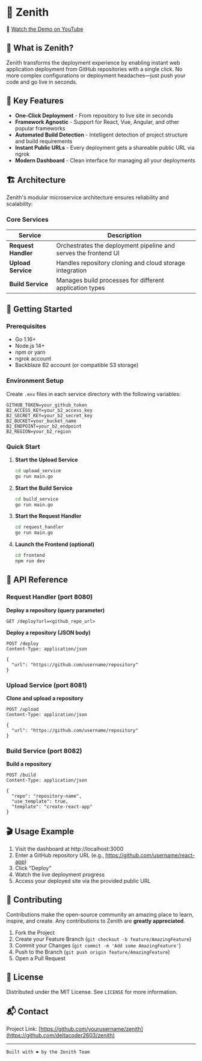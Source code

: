 # 🚀 Zenith

🎥 [Watch the Demo on YouTube]((https://www.youtube.com/watch?v=i2BsJIzo4go))

## 💫 What is Zenith?

Zenith transforms the deployment experience by enabling instant web application deployment from GitHub repositories with a single click. No more complex configurations or deployment headaches—just push your code and go live in seconds.

## 🌟 Key Features

- **One-Click Deployment** - From repository to live site in seconds
- **Framework Agnostic** - Support for React, Vue, Angular, and other popular frameworks
- **Automated Build Detection** - Intelligent detection of project structure and build requirements
- **Instant Public URLs** - Every deployment gets a shareable public URL via ngrok
- **Modern Dashboard** - Clean interface for managing all your deployments

## 🏗️ Architecture

Zenith's modular microservice architecture ensures reliability and scalability:

### Core Services

| Service | Description |
|---------|-------------|
| **Request Handler** | Orchestrates the deployment pipeline and serves the frontend UI |
| **Upload Service** | Handles repository cloning and cloud storage integration |
| **Build Service** | Manages build processes for different application types |

## 🚦 Getting Started

### Prerequisites

- Go 1.16+
- Node.js 14+
- npm or yarn
- ngrok account
- Backblaze B2 account (or compatible S3 storage)

### Environment Setup

Create `.env` files in each service directory with the following variables:

```
GITHUB_TOKEN=your_github_token
B2_ACCESS_KEY=your_b2_access_key
B2_SECRET_KEY=your_b2_secret_key
B2_BUCKET=your_bucket_name
B2_ENDPOINT=your_b2_endpoint
B2_REGION=your_b2_region
```

### Quick Start

1. **Start the Upload Service**
   ```bash
   cd upload_service
   go run main.go
   ```

2. **Start the Build Service**
   ```bash
   cd build_service
   go run main.go
   ```

3. **Start the Request Handler**
   ```bash
   cd request_handler
   go run main.go
   ```

4. **Launch the Frontend (optional)**
   ```bash
   cd frontend
   npm run dev
   ```

## 🔌 API Reference

### Request Handler (port 8080)

**Deploy a repository (query parameter)**
```
GET /deploy?url=<github_repo_url>
```

**Deploy a repository (JSON body)**
```
POST /deploy
Content-Type: application/json

{
  "url": "https://github.com/username/repository"
}
```

### Upload Service (port 8081)

**Clone and upload a repository**
```
POST /upload
Content-Type: application/json

{
  "url": "https://github.com/username/repository"
}
```

### Build Service (port 8082)

**Build a repository**
```
POST /build
Content-Type: application/json

{
  "repo": "repository-name",
  "use_template": true,
  "template": "create-react-app"
}
```

## 🎬 Usage Example

1. Visit the dashboard at http://localhost:3000
2. Enter a GitHub repository URL (e.g., https://github.com/username/react-app)
3. Click "Deploy"
4. Watch the live deployment progress
5. Access your deployed site via the provided public URL

## 🤝 Contributing

Contributions make the open-source community an amazing place to learn, inspire, and create. Any contributions to Zenith are **greatly appreciated**.

1. Fork the Project
2. Create your Feature Branch (`git checkout -b feature/AmazingFeature`)
3. Commit your Changes (`git commit -m 'Add some AmazingFeature'`)
4. Push to the Branch (`git push origin feature/AmazingFeature`)
5. Open a Pull Request

## 📜 License

Distributed under the MIT License. See `LICENSE` for more information.

## 📬 Contact

Project Link: [https://github.com/yourusername/zenith](https://github.com/deltacoder2603/zenith)

---


    Built with ❤️ by the Zenith Team
